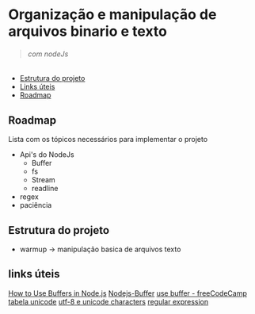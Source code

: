 # Organização e manipulação de arquivos binario e texto

> ###### com nodeJs

- [Estrutura do projeto](#estrutura-do-projeto)
- [Links úteis](#links-úteis)
- [Roadmap](#roadmap)

## Roadmap

Lista com os tópicos necessários para implementar o projeto

- Api's do NodeJs
  - Buffer
  - fs
  - Stream
  - readline
- regex
- paciência

## Estrutura do projeto

- warmup -> manipulação basica de arquivos texto

## links úteis

[How to Use Buffers in Node.js](https://nodejs.org/en/knowledge/advanced/buffers/how-to-use-buffers/)
[Nodejs-Buffer](https://nodejs.org/dist/latest-v8.x/docs/api/buffer.html#buffer_buffer)
[use buffer - freeCodeCamp](https://www.freecodecamp.org/news/do-you-want-a-better-understanding-of-buffer-in-node-js-check-this-out-2e29de2968e8/)
[tabela unicode](https://cs.stanford.edu/people/miles/iso8859.html)
[utf-8 e unicode characters](https://www.utf8-chartable.de/)
[regular expression](https://developer.mozilla.org/en-US/docs/Web/JavaScript/Guide/Regular_Expressions)
